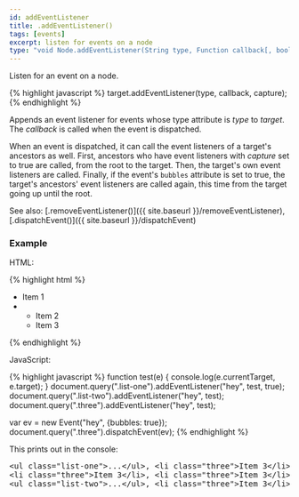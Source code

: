 ```yaml
---
id: addEventListener
title: .addEventListener()
tags: [events]
excerpt: listen for events on a node
type: "void Node.addEventListener(String type, Function callback[, boolean capture = false])"
---
```


Listen for an event on a node.

{% highlight javascript %}
target.addEventListener(type, callback, capture);
{% endhighlight %}

Appends an event listener for events whose type attribute is <var>type</var> to <var>target</var>. The <var>callback</var> is called when the event is dispatched.

When an event is dispatched, it can call the event listeners of a target's ancestors as well. First, ancestors who have event listeners with <var>capture</var> set to true are called, from the root to the target. Then, the target's own event listeners are called. Finally, if the event's `bubbles` attribute is set to true, the target's ancestors' event listeners are called again, this time from the target going up until the root.

See also: [.removeEventListener()]({{ site.baseurl }}/removeEventListener), [.dispatchEvent()]({{ site.baseurl }}/dispatchEvent)

### Example

HTML:

{% highlight html %}
<ul class="list-one">
    <li class="one">Item 1</li>
    <li>
        <ul class="list-two">
            <li class="two">Item 2</li>
            <li class="three">Item 3</li>
        </ul>
    </li>
</ul>
{% endhighlight %}

JavaScript:

{% highlight javascript %}
function test(e) {
 console.log(e.currentTarget, e.target);
}
document.query(".list-one").addEventListener("hey", test, true);
document.query(".list-two").addEventListener("hey", test);
document.query(".three").addEventListener("hey", test);

var ev = new Event("hey", {bubbles: true});
document.query(".three").dispatchEvent(ev);
{% endhighlight %}

This prints out in the console:

<pre>
&lt;ul class="list-one"&gt;...&lt;/ul&gt;, &lt;li class="three"&gt;Item 3&lt;/li&gt;
&lt;li class="three"&gt;Item 3&lt;/li&gt;, &lt;li class="three"&gt;Item 3&lt;/li&gt;
&lt;ul class="list-two"&gt;...&lt;/ul&gt;, &lt;li class="three"&gt;Item 3&lt;/li&gt;
</pre>
